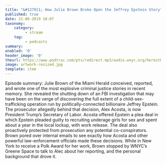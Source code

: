 ```yaml
---
title: "&#127911; How Julie Brown Broke Open the Jeffrey Epstein Story"
published: true
date: 21-06-2019 18:07
taxonomy:
    category:
         - stream
    tag:
         - podcasts
summary:
enabled: '0'
header_image: '0'
theurl: https://www.podtrac.com/pts/redirect.mp3/audio.wnyc.org/heresthething/heresthething061119_brownpod.mp3
image: artwork-resized.jpg
template: item
---
```

 
Episode summary: Julie Brown of the Miami Herald conceived, reported, and wrote one of the most explosive criminal justice stories in recent memory. She revealed the shutting down of an FBI investigation that may have been on the verge of discovering the full extent of a child-sex-trafficking operation run by politically-connected billionaire Jeffrey Epstein. The prosecutor allegedly behind that decision, Alex Acosta, is now President Trump’s Secretary of Labor. Acosta offered Epstein a plea deal in which Epstein pleaded guilty to recruiting underage girls for sex and spent about a year in the local lockup, with work release. The deal also proactively protected from prosecution any potential co-conspirators. Brown pored over internal emails to see exactly how Acosta and other powerful law-enforcement officials made these decisions. While in New York to receive a Polk Award for her work, Brown stopped by WNYC’s Greene Space to talk to Alec about her reporting, and the personal background that drove it.
